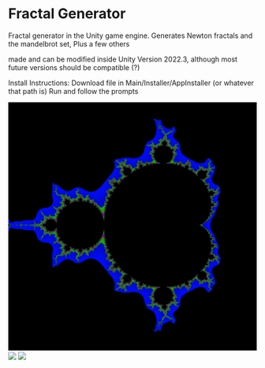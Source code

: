 # Fractal Generator
Fractal generator in the Unity game engine. Generates Newton fractals and the mandelbrot set, Plus a few others

 made and can be modified inside Unity Version 2022.3, although most future versions should be compatible (?)

Install Instructions: 
Download file in Main/Installer/AppInstaller (or whatever that path is)
Run and follow the prompts

<img src = "Assets/Saved_Images/Mandel_01.png">
<img src = "Assets/Saved_Images/Newton 01.png">
<img src = "Assets/Saved_Images/Rift.png">